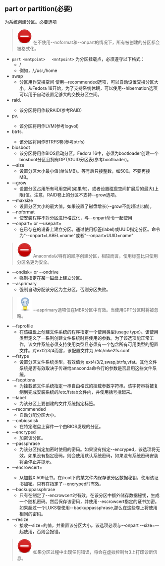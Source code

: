 ## part or partition(必要) 

为系统创建分区。必要选项

>  ![STOP_IMG](./images/stop_medium_size.png?30) 在不使用--noformat和--onpart的情况下，所有被创建的分区都会被格式化。 

  + `part <mntpoint>   <mntpoint>` 为分区挂载点，必须遵守以下格式：
    + /<path>
    +   例如，/,/usr,/home
  + swap
    +   分区用作交换空间    使用--recommended选项，可以自动设置交换分区大小。从Fedora 18开始，为了支持系统休眠，可以使用--hibernation选项可以用于自动设置足够大的交换分区空间。
  + raid.<id>
      +   该分区将用作软RAID(参考RAID)
  + pv.<id>
    +   该分区将用作LVM(参考logvol)
  + btrfs.<id>
    +   该分区将用作BTRFS卷(参考btrfs)
  + biosboot
    +  该分区将用作BIOS启动分区。Fedora 16中，必须为bootloader创建一个biosboot分区且拥有GPT/GUID分区表(参考bootloader)。
  + --size
    + 设置分区大小最小值(单位MB)。等号后只接整数，如500。不要再接MB。
  + --grow
    + 设置分区占用所有可用空间(如果有)，或者设置磁盘空间扩展后的最大(上限)值。注意，RAID卷上的分区不支持--grow选项。
  + --maxsize
    + 设置分区大小的最大值，如果设置了磁盘增长(--grow不能超过此值)。
  + --noformat
    + 使安装程序不对分区进行格式化，与--onpart命令一起使用
  + --onpart= or --usepart= 
    + 在已存在的设备上建立分区。通过使用标签(label)或UUID指定分区。命令为"--onpart=LABEL=name"或者"--onpart=UUID=name"   

>  ![STOP_IMG](./images/stop_medium_size.png?30)  Anaconda以特有的顺序创建分区，相较而言，使用标签比只使用分区名更为安全。 

  + --ondisk= or --ondrive
    + 强制指定在某一磁盘上建立分区。
  + --asprimary
    + 强制自动分配该分区为主分区。否则分区失败。 
    
> ![IDEA_IMG](./images/idea.png?30) --asprimary选项仅在MBR分区中有效。当使用GPT分区时将被忽略。

  + --fsprofile
    + 在该磁盘上创建文件系统的程序指定一个使用类型(usage type)。该使用类型定义了一系列创建文件系统时将使用的参数。为了该选项能正常工作，该文件系统必须支持使用类型且必须有一个包含所有可用类型的配置文件。对ext2/3/4而言，该配置文件为 /etc/mke2fs.conf
  + --fstype
    + 设置分区文件系统类型。有效值为 ext4/3/2,swap,btrfs,vfat。其他文件系统是否有效取决于传递给anaconda命令行的参数是否启用这些文件系统。
  + --fsoptions
    + 为挂载该文件系统指定一串自由格式的挂载参数字符串。该字符串将被复制到完成安装系统的/etc/fstab文件内，并使用括号括起来。
  + --label
    + 为该分区上要创建的文件系统指定标签。
  + --recommended
    + 自动分配分区大小。
  + --onbiosdisk
    + 在特定磁盘上穿件一个由BIOS发现的分区。
  + --encryped
    + 加密该分区。
  + --passphrase
    + 为该分区指定加密时使用的密码。如果没有指定--encryped，该选项将无效。如果没有指定密码，则会使用默认系统密码，如果没有系统密码安装将会停止并提示。
  + --encrowcert=<url>
    + 从<url>加载X.509证书。在/root下的某文件内保存该分区数据秘钥，使用该证书加密。只有在指定了--encryped时有效。
  + --backuppassphrase
    + 只有在制定了--encrowcert时有效。在该分区中额外储存数据秘钥，生成一个随机密码。然后保存该密码，并使用--escrowcert指定的证书加密。如果超过一个LUKS卷使用--backuppassphrase,那么在这些卷上将使用相同的密码。
  + --resize
    + 接收--size=的值，并重置该分区大小。该选项必须与--onpart --size=一起使用，否则会报错。  
 
>  ![STOP_IMG](./images/stop_medium_size.png?30)  如果分区过程中出现任何错误，将会在虚拟控制台3上打印诊断信息。 


